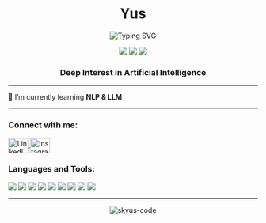 <h1 align="center">Yus</h1>

<p align="center">
  <img src="https://readme-typing-svg.demolab.com?font=Montserrat&size=28&pause=1200&color=1A80F0&center=true&vCenter=true&width=850&lines=Visionary+Ambitiously+Person;Bring+AI+as+International+Global+Peace+%26+Unity" alt="Typing SVG" />
</p>

<p align="center">
  <img src="https://img.shields.io/badge/AI%20Enthusiast-blue?style=for-the-badge&logo=github" />
  <img src="https://img.shields.io/badge/Backend%20Engineer-7c3aed?style=for-the-badge&logo=codeforces&logoColor=white" />
  <img src="https://img.shields.io/badge/NLP%20%26%20LLM%20Learner-yellow?style=for-the-badge" />
</p>

<h3 align="center">Deep Interest in Artificial Intelligence</h3>

---

🌱 I’m currently learning **NLP & LLM**

---

<h3 align="left">Connect with me:</h3>
<p align="left">
  <a href="https://www.linkedin.com/in/founder-of-fyutris-corp-yus-50641b376/" target="_blank">
    <img align="center" src="https://raw.githubusercontent.com/rahuldkjain/github-profile-readme-generator/master/src/images/icons/Social/linked-in-alt.svg" alt="LinkedIn" height="30" width="40" />
  </a>
  <a href="https://www.instagram.com/skiusyusky/" target="_blank">
    <img align="center" src="https://raw.githubusercontent.com/rahuldkjain/github-profile-readme-generator/master/src/images/icons/Social/instagram.svg" alt="Instagram" height="30" width="40" />
  </a>
</p>

<h3 align="left">Languages and Tools:</h3>
<p align="left">
  <img src="https://img.shields.io/badge/CodeIgniter-F44336?style=flat-square&logo=codeigniter&logoColor=white" />
  <img src="https://img.shields.io/badge/JavaScript-F7DF1E?style=flat-square&logo=javascript&logoColor=black" />
  <img src="https://img.shields.io/badge/MongoDB-4DB33D?style=flat-square&logo=mongodb&logoColor=white" />
  <img src="https://img.shields.io/badge/MySQL-4479A1?style=flat-square&logo=mysql&logoColor=white" />
  <img src="https://img.shields.io/badge/Node.js-339933?style=flat-square&logo=node.js&logoColor=white" />
  <img src="https://img.shields.io/badge/Pandas-150458?style=flat-square&logo=pandas&logoColor=white" />
  <img src="https://img.shields.io/badge/Postman-FF6C37?style=flat-square&logo=postman&logoColor=white" />
  <img src="https://img.shields.io/badge/Python-3776AB?style=flat-square&logo=python&logoColor=white" />
  <img src="https://img.shields.io/badge/Scikit--learn-F7931E?style=flat-square&logo=scikit-learn&logoColor=white" />
</p>

---

<p align="center">
  <img src="https://komarev.com/ghpvc/?username=skyus-code&label=Profile%20views&color=0e75b6&style=flat" alt="skyus-code" />
</p>
